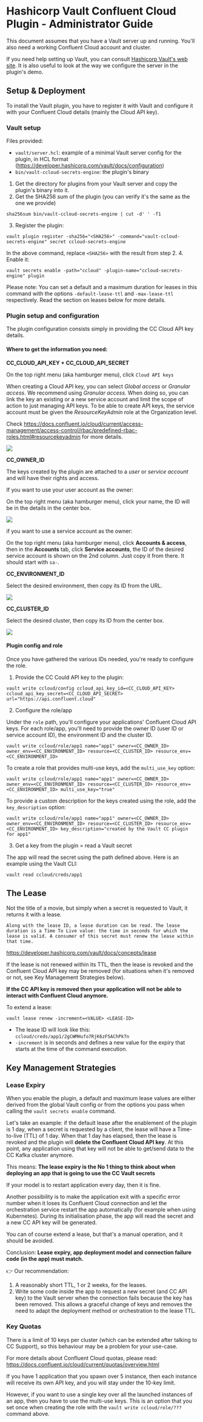 # Hashicorp Vault Confluent Cloud Plugin - Administrator Guide

This document assumes that you have a Vault server up and running. You'll also need a working Confluent Cloud account and cluster.

If you need help setting up Vault, you can consult [Hashicorp Vault's web site](https://www.hashicorp.com/products/vault). It is also useful to look at the way we configure the server in the plugin's demo.

## Setup & Deployment

To install the Vault plugin, you have to register it with Vault and configure it with your Confluent Cloud details (mainly the Cloud API key).   

### Vault setup

Files provided:
- `vault/server.hcl`: example of a minimal Vault server config for the plugin, in HCL format (https://developer.hashicorp.com/vault/docs/configuration)
- `bin/vault-ccloud-secrets-engine`: the plugin's binary

1. Get the directory for plugins from your Vault server and copy the plugin's binary into it.
2. Get the SHA256 sum of the plugin (you can verify it's the same as the one we provide)
```shell
sha256sum bin/vault-ccloud-secrets-engine | cut -d' ' -f1
```
3. Register the plugin: 
```shell
vault plugin register -sha256="<SHA256>" -command="vault-ccloud-secrets-engine" secret ccloud-secrets-engine
```
In the above command, replace `<SHA256>` with the result from step 2.
4. Enable it: 
```shell
vault secrets enable -path="ccloud" -plugin-name="ccloud-secrets-engine" plugin
```
Please note: You can set a default and a maximum duration for leases in this command with the options `-default-lease-ttl` and `-max-lease-ttl` respectively. Read the section on leases below for more details.

### Plugin setup and configuration

The plugin configuration consists simply in providing the CC Cloud API key details.

#### Where to get the information you need:

**CC_CLOUD_API_KEY + CC_CLOUD_API_SECRET**

On the top right menu (aka hamburger menu), click `Cloud API keys`

When creating a Cloud API key, you can select *Global access* or *Granular access*. We recommend using *Granular access*. When doing so, you can link the key an existing or a new service account and limit the scope of action to just managing API keys. To be able to create API keys, the service account must be given the *ResourceKeyAdmin* role at the Organization level. 

Check https://docs.confluent.io/cloud/current/access-management/access-control/rbac/predefined-rbac-roles.html#resourcekeyadmin for more details.

![](../../../../../img/cloud-api-keys.png)

**CC_OWNER_ID**

The keys created by the plugin are attached to a *user* or *service account* and will have their rights and access. 

If you want to use your user account as the owner:

On the top right menu (aka hamburger menu), click your name, the ID will be in the details in the center box.

![](../../../../../img/owner-id.png)


if you want to use a service account as the owner:

On the top right menu (aka hamburger menu), click **Accounts & access**, then in the **Accounts** tab, click **Service accounts**, the ID of the desired service account is shown on the 2nd column. Just copy it from there. It should start with `sa-`.

**CC_ENVIRONMENT_ID**

Select the desired environment, then copy its ID from the URL.

![](../../../../../img/env-id.png)

**CC_CLUSTER_ID**

Select the desired cluster, then copy its ID from the center box.

![](../../../../../img/cluster-id.png)

#### Plugin config and role

Once you have gathered the various IDs needed, you're ready to configure the role. 

1. Provide the CC Could API key to the plugin:

```shell
vault write ccloud/config ccloud_api_key_id=<CC_CLOUD_API_KEY> ccloud_api_key_secret=<CC_CLOUD_API_SECRET> url="https://api.confluent.cloud"
```

2. Configure the role/app

Under the `role` path, you'll configure your applications' Confluent Cloud API keys. For each role/app, you'll need to provide the owner ID (user ID or service account ID), the environment ID and the cluster ID.

```shell
vault write ccloud/role/app1 name="app1" owner=<CC_OWNER_ID> owner_env=<CC_ENVIRONMENT_ID> resource=<CC_CLUSTER_ID> resource_env=<CC_ENVIRONMENT_ID>
```

To create a role that provides multi-use keys, add the `multi_use_key` option:

```shell
vault write ccloud/role/app1 name="app1" owner=<CC_OWNER_ID> owner_env=<CC_ENVIRONMENT_ID> resource=<CC_CLUSTER_ID> resource_env=<CC_ENVIRONMENT_ID> multi_use_key="true"
```

To provide a custom description for the keys created using the role, add the `key_description` option:

```shell
vault write ccloud/role/app1 name="app1" owner=<CC_OWNER_ID> owner_env=<CC_ENVIRONMENT_ID> resource=<CC_CLUSTER_ID> resource_env=<CC_ENVIRONMENT_ID> key_description="created by the Vault CC plugin for app1"
```

3. Get a key from the plugin = read a Vault secret 

The app will read the secret using the path defined above. Here is an example using the Vault CLI:

```shell
vault read ccloud/creds/app1
```

## The Lease

Not the title of a movie, but simply when a secret is requested to Vault, it returns it with a lease. 

```
Along with the lease ID, a lease duration can be read. The lease duration is a Time To Live value: the time in seconds for which the lease is valid. A consumer of this secret must renew the lease within that time.
```
https://developer.hashicorp.com/vault/docs/concepts/lease

If the lease is not renewed within its TTL, then the lease is revoked and the Confluent Cloud API key may be removed (for situations when it's removed or not, see Key Management Strategies below).

**If the CC API key is removed then your application will not be able to interact with Confluent Cloud anymore.**

To extend a lease:
```shell
vault lease renew -increment=<VALUE> <LEASE-ID>
```

- The lease ID will look like this: `ccloud/creds/app1/2gCWMHufo7RjK6zF5AChPkTn`
- `-increment` is in seconds and defines a new value for the expiry that starts at the time of the command execution.

## Key Management Strategies

### Lease Expiry

When you enable the plugin, a default and maximum lease values are either derived from the global Vault config or from the options you pass when calling the `vault secrets enable` command. 

Let's take an example: if the default lease after the enablement of the plugin is 1 day, when a secret is requested by a client, the lease will have a Time-to-live (TTL) of 1 day. When that 1 day has elapsed, then the lease is revoked and the plugin will **delete the Confluent Cloud API key**. At this point, any application using that key will not be able to get/send data to the CC Kafka cluster anymore.

This means: **The lease expiry is the No 1 thing to think about when deploying an app that is going to use the CC Vault secrets** 

If your model is to restart application every day, then it is fine.

Another possibility is to make the application exit with a specific error number when it loses its Confluent Cloud connection and let the orchestration service restart the app automatically (for example when using Kubernetes). During its initialisation phase, the app will read the secret and a new CC API key will be generated. 

You can of course extend a lease, but that's a manual operation, and it should be avoided. 

Conclusion: **Lease expiry, app deployment model and connection failure code (in the app) must match.**

👉 Our recommendation:
1. A reasonably short TTL, 1 or 2 weeks, for the leases.
2. Write some code inside the app to request a new secret (and CC API key) to the Vault server when the connection fails because the key has been removed. This allows a graceful change of keys and removes the need to adapt the deployment method or orchestration to the lease TTL.  

### Key Quotas

There is a limit of 10 keys per cluster (which can be extended after talking to CC Support), so this behaviour may be a problem for your use-case.

For more details about Confluent Cloud quotas, please read: https://docs.confluent.io/cloud/current/quotas/overview.html

If you have 1 application that you spawn over 5 instance, then each instance will receive its own API key, and you will stay under the 10-key limit. 

However, if you want to use a single key over all the launched instances of an app, then you have to use the multi-use keys. This is an option that you set once  when creating the role with the `vault write ccloud/role/???` command above. 
